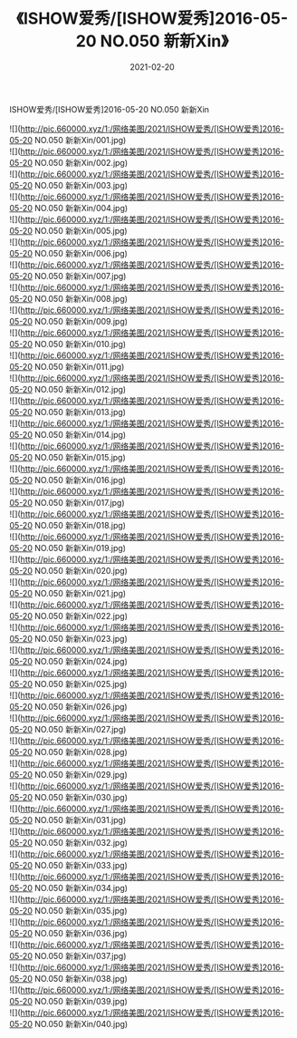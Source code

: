 ﻿---
layout: post
title:  《ISHOW爱秀/[ISHOW爱秀]2016-05-20 NO.050 新新Xin》
date:   2021-02-20
img: http://pic.660000.xyz/1:/网络美图/2021/ISHOW爱秀/[ISHOW爱秀]2016-05-20 NO.050 新新Xin/000.jpg
categories: [美女, 清纯, 唯美]
---

ISHOW爱秀/[ISHOW爱秀]2016-05-20 NO.050 新新Xin

 ![](http://pic.660000.xyz/1:/网络美图/2021/ISHOW爱秀/[ISHOW爱秀]2016-05-20 NO.050 新新Xin/001.jpg) <br>![](http://pic.660000.xyz/1:/网络美图/2021/ISHOW爱秀/[ISHOW爱秀]2016-05-20 NO.050 新新Xin/002.jpg) <br>![](http://pic.660000.xyz/1:/网络美图/2021/ISHOW爱秀/[ISHOW爱秀]2016-05-20 NO.050 新新Xin/003.jpg) <br>![](http://pic.660000.xyz/1:/网络美图/2021/ISHOW爱秀/[ISHOW爱秀]2016-05-20 NO.050 新新Xin/004.jpg) <br>![](http://pic.660000.xyz/1:/网络美图/2021/ISHOW爱秀/[ISHOW爱秀]2016-05-20 NO.050 新新Xin/005.jpg) <br>![](http://pic.660000.xyz/1:/网络美图/2021/ISHOW爱秀/[ISHOW爱秀]2016-05-20 NO.050 新新Xin/006.jpg) <br>![](http://pic.660000.xyz/1:/网络美图/2021/ISHOW爱秀/[ISHOW爱秀]2016-05-20 NO.050 新新Xin/007.jpg) <br>![](http://pic.660000.xyz/1:/网络美图/2021/ISHOW爱秀/[ISHOW爱秀]2016-05-20 NO.050 新新Xin/008.jpg) <br>![](http://pic.660000.xyz/1:/网络美图/2021/ISHOW爱秀/[ISHOW爱秀]2016-05-20 NO.050 新新Xin/009.jpg) <br>![](http://pic.660000.xyz/1:/网络美图/2021/ISHOW爱秀/[ISHOW爱秀]2016-05-20 NO.050 新新Xin/010.jpg) <br>![](http://pic.660000.xyz/1:/网络美图/2021/ISHOW爱秀/[ISHOW爱秀]2016-05-20 NO.050 新新Xin/011.jpg) <br>![](http://pic.660000.xyz/1:/网络美图/2021/ISHOW爱秀/[ISHOW爱秀]2016-05-20 NO.050 新新Xin/012.jpg) <br>![](http://pic.660000.xyz/1:/网络美图/2021/ISHOW爱秀/[ISHOW爱秀]2016-05-20 NO.050 新新Xin/013.jpg) <br>![](http://pic.660000.xyz/1:/网络美图/2021/ISHOW爱秀/[ISHOW爱秀]2016-05-20 NO.050 新新Xin/014.jpg) <br>![](http://pic.660000.xyz/1:/网络美图/2021/ISHOW爱秀/[ISHOW爱秀]2016-05-20 NO.050 新新Xin/015.jpg) <br>![](http://pic.660000.xyz/1:/网络美图/2021/ISHOW爱秀/[ISHOW爱秀]2016-05-20 NO.050 新新Xin/016.jpg) <br>![](http://pic.660000.xyz/1:/网络美图/2021/ISHOW爱秀/[ISHOW爱秀]2016-05-20 NO.050 新新Xin/017.jpg) <br>![](http://pic.660000.xyz/1:/网络美图/2021/ISHOW爱秀/[ISHOW爱秀]2016-05-20 NO.050 新新Xin/018.jpg) <br>![](http://pic.660000.xyz/1:/网络美图/2021/ISHOW爱秀/[ISHOW爱秀]2016-05-20 NO.050 新新Xin/019.jpg) <br>![](http://pic.660000.xyz/1:/网络美图/2021/ISHOW爱秀/[ISHOW爱秀]2016-05-20 NO.050 新新Xin/020.jpg) <br>![](http://pic.660000.xyz/1:/网络美图/2021/ISHOW爱秀/[ISHOW爱秀]2016-05-20 NO.050 新新Xin/021.jpg) <br>![](http://pic.660000.xyz/1:/网络美图/2021/ISHOW爱秀/[ISHOW爱秀]2016-05-20 NO.050 新新Xin/022.jpg) <br>![](http://pic.660000.xyz/1:/网络美图/2021/ISHOW爱秀/[ISHOW爱秀]2016-05-20 NO.050 新新Xin/023.jpg) <br>![](http://pic.660000.xyz/1:/网络美图/2021/ISHOW爱秀/[ISHOW爱秀]2016-05-20 NO.050 新新Xin/024.jpg) <br>![](http://pic.660000.xyz/1:/网络美图/2021/ISHOW爱秀/[ISHOW爱秀]2016-05-20 NO.050 新新Xin/025.jpg) <br>![](http://pic.660000.xyz/1:/网络美图/2021/ISHOW爱秀/[ISHOW爱秀]2016-05-20 NO.050 新新Xin/026.jpg) <br>![](http://pic.660000.xyz/1:/网络美图/2021/ISHOW爱秀/[ISHOW爱秀]2016-05-20 NO.050 新新Xin/027.jpg) <br>![](http://pic.660000.xyz/1:/网络美图/2021/ISHOW爱秀/[ISHOW爱秀]2016-05-20 NO.050 新新Xin/028.jpg) <br>![](http://pic.660000.xyz/1:/网络美图/2021/ISHOW爱秀/[ISHOW爱秀]2016-05-20 NO.050 新新Xin/029.jpg) <br>![](http://pic.660000.xyz/1:/网络美图/2021/ISHOW爱秀/[ISHOW爱秀]2016-05-20 NO.050 新新Xin/030.jpg) <br>![](http://pic.660000.xyz/1:/网络美图/2021/ISHOW爱秀/[ISHOW爱秀]2016-05-20 NO.050 新新Xin/031.jpg) <br>![](http://pic.660000.xyz/1:/网络美图/2021/ISHOW爱秀/[ISHOW爱秀]2016-05-20 NO.050 新新Xin/032.jpg) <br>![](http://pic.660000.xyz/1:/网络美图/2021/ISHOW爱秀/[ISHOW爱秀]2016-05-20 NO.050 新新Xin/033.jpg) <br>![](http://pic.660000.xyz/1:/网络美图/2021/ISHOW爱秀/[ISHOW爱秀]2016-05-20 NO.050 新新Xin/034.jpg) <br>![](http://pic.660000.xyz/1:/网络美图/2021/ISHOW爱秀/[ISHOW爱秀]2016-05-20 NO.050 新新Xin/035.jpg) <br>![](http://pic.660000.xyz/1:/网络美图/2021/ISHOW爱秀/[ISHOW爱秀]2016-05-20 NO.050 新新Xin/036.jpg) <br>![](http://pic.660000.xyz/1:/网络美图/2021/ISHOW爱秀/[ISHOW爱秀]2016-05-20 NO.050 新新Xin/037.jpg) <br>![](http://pic.660000.xyz/1:/网络美图/2021/ISHOW爱秀/[ISHOW爱秀]2016-05-20 NO.050 新新Xin/038.jpg) <br>![](http://pic.660000.xyz/1:/网络美图/2021/ISHOW爱秀/[ISHOW爱秀]2016-05-20 NO.050 新新Xin/039.jpg) <br>![](http://pic.660000.xyz/1:/网络美图/2021/ISHOW爱秀/[ISHOW爱秀]2016-05-20 NO.050 新新Xin/040.jpg) <br>